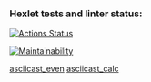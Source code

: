 ### Hexlet tests and linter status:
[![Actions Status](https://github.com/piafson/java-project-61/workflows/hexlet-check/badge.svg)](https://github.com/piafson/java-project-61/actions)

[![Maintainability](https://api.codeclimate.com/v1/badges/cf37f972214aeaa9ab2d/maintainability)](https://codeclimate.com/github/piafson/java-project-61/maintainability)

[asciicast_even](https://asciinema.org/a/HHcYj5qOnWLNbiVNj1FUx3aTS)
[asciicast_calc](https://asciinema.org/a/sVSEkFZWERBp8Gc6pczLSMh3U)
